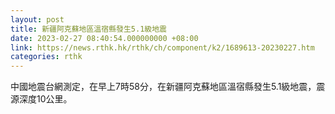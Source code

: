 ```yaml
---
layout: post
title: 新疆阿克蘇地區溫宿縣發生5.1級地震
date: 2023-02-27 08:40:54.000000000 +08:00
link: https://news.rthk.hk/rthk/ch/component/k2/1689613-20230227.htm
categories: rthk
---
```


中國地震台網測定，在早上7時58分，在新疆阿克蘇地區溫宿縣發生5.1級地震，震源深度10公里。
